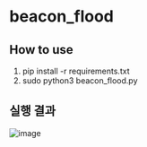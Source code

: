 # beacon_flood

## How to use 
1. pip install -r requirements.txt
2. sudo python3 beacon_flood.py

## 실행 결과

![image](https://user-images.githubusercontent.com/39123255/51791279-f3051480-21e3-11e9-9477-8d35cb51f3e9.png)
